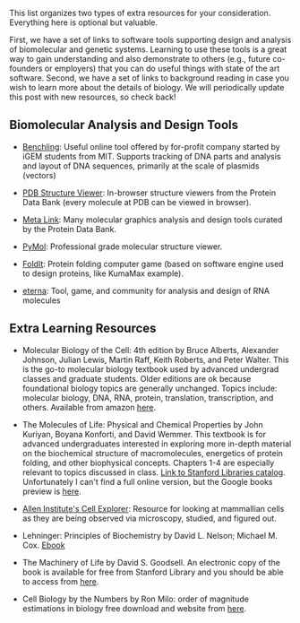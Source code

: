 This list organizes two types of extra resources for your consideration. Everything here is optional but valuable. 

First, we have a set of links to software tools supporting design and analysis of biomolecular and genetic systems. Learning to use these tools is a great way to gain understanding and also demonstrate to others (e.g., future co-founders or employers) that you can do useful things with state of the art software. Second, we have a set of links to background reading in case you wish to learn more about the details of biology. We will periodically update this post with new resources, so check back!


## Biomolecular Analysis and Design Tools
- [Benchling](https://www.benchling.com/): Useful online tool offered by for-profit company started by iGEM students from MIT. Supports tracking of DNA parts and analysis and layout of DNA sequences, primarily at the scale of plasmids (vectors)

- [PDB Structure Viewer](https://www.rcsb.org/#Category-visualize): In-browser structure viewers from the Protein Data Bank (every molecule at PDB can be viewed in browser).

- [Meta Link](https://www.rcsb.org/pages/thirdparty/molecular_graphics): Many molecular graphics analysis and design tools curated by the Protein Data Bank.

- [PyMol](https://pymol.org/2/): Professional grade molecular structure viewer.

- [FoldIt](https://fold.it/portal/): Protein folding computer game (based on software engine used to design proteins, like KumaMax example).

- [eterna](https://eternagame.org/home/): Tool, game, and community for analysis and design of RNA molecules

## Extra Learning Resources

- Molecular Biology of the Cell: 4th edition by Bruce Alberts, Alexander Johnson, Julian Lewis, Martin Raff, Keith Roberts, and Peter Walter. This is the go-to molecular biology textbook used by advanced undergrad classes and graduate students. Older editions are ok because foundational biology topics are generally unchanged. Topics include: molecular biology, DNA, RNA, protein, translation, transcription, and others. Available from amazon [here](https://www.amazon.com/Molecular-Biology-Cell-Bruce-Alberts-ebook-dp-B00PWDH4RW/dp/B00PWDH4RW/ref=mt_kindle?_encoding=UTF8&amp;me=&amp;qid=).

- The Molecules of Life: Physical and Chemical Properties by John Kuriyan, Boyana Konforti, and David Wemmer. This textbook is for advanced undergraduates interested in exploring more in-depth material on the biochemical structure of macromolecules, energetics of protein folding, and other biophysical concepts. Chapters 1-4 are especially relevant to topics discussed in class. [Link to Stanford Libraries catalog](https://searchworks.stanford.edu/view/9583986). Unfortunately I can't find a full online version, but the Google books preview is [here](https://books.google.com/books?id=jwcPBAAAQBAJ).

- [Allen Institute's Cell Explorer](https://www.allencell.org/): Resource for looking at mammallian cells as they are being observed via microscopy, studied, and figured out.

- Lehninger: Principles of Biochemistry </em>by David L. Nelson; Michael M. Cox. [Ebook](https://www.macmillanlearning.com/college/ca/product/Lehninger-Principles-of-Biochemistry/p/1464126119)

- The Machinery of Life by David S. Goodsell. An electronic copy of the book is available for free from Stanford Library and you should be able to access from [here](https://stanford.idm.oclc.org/login?url=https://link.springer.com/book/10.1007%2F978-0-387-84925-6).

- Cell Biology by the Numbers by Ron Milo: order of magnitude estimations in biology free download and website from [here](http://book.bionumbers.org/).
